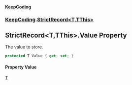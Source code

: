 #### [KeepCoding](index.md 'index')
### [KeepCoding](KeepCoding.md 'KeepCoding').[StrictRecord&lt;T,TThis&gt;](StrictRecord.T.TThis..md 'KeepCoding.StrictRecord&lt;T,TThis&gt;')
## StrictRecord&lt;T,TThis&gt;.Value Property
The value to store.  
```csharp
protected T Value { get; set; }
```
#### Property Value
[T](StrictRecord.T.TThis..md#KeepCoding.StrictRecord.T.TThis..T 'KeepCoding.StrictRecord&lt;T,TThis&gt;.T')
